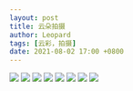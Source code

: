 ```yaml
---
layout: post
title: 云朵拍摄
author: Leopard
tags: [云彩，拍摄]
date: 2021-08-02 17:00 +0800
---
```


![](https://cf-ipfs.com/ipfs/QmaugSEHfNYhfa9aLntWNX8RfavVtqVweH9hKR5rWF6yeo)
![](https://cf-ipfs.com/ipfs/Qmf5mP5hAfU9bb8mnnawbnuZFBFawEVh5unbMFtwzXX6xL)
![](https://cf-ipfs.com/ipfs/QmZE8JK7Z2paR5z6hYcnYDwgLF8bHaApFB3PVHEuKbbCdY)
![](https://cf-ipfs.com/ipfs/QmaBSh44mxBGYPvwUFDvBjq7ofqvz7A7ADqDwC5N8joGQh)
![](https://cf-ipfs.com/ipfs/QmTS6KrKhjLvPD7rVWg43EtEV4SscjW9YgmirEToiMqdw5)
![](https://cf-ipfs.com/ipfs/QmVVoaNA9ViuZFpmmcM9Ks4BG8GjYtiSLHsaPnKMFHNJWa)
![](https://cf-ipfs.com/ipfs/QmRHVdWmG2NWDceJpTXzehJqyfC8myJY8UYXP6Yp1QttRc)
![](https://cf-ipfs.com/ipfs/QmNvrzKmSQBvAxsSunw82iAjZGaEfGpipYCcf2yCJBF2Dk)